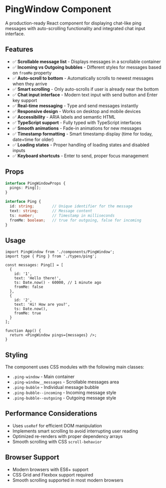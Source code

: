 # PingWindow Component

A production-ready React component for displaying chat-like ping messages with auto-scrolling functionality and integrated chat input interface.

## Features

- ✅ **Scrollable message list** - Displays messages in a scrollable container
- ✅ **Incoming vs Outgoing bubbles** - Different styles for messages based on `fromMe` property
- ✅ **Auto-scroll to bottom** - Automatically scrolls to newest messages when they arrive
- ✅ **Smart scrolling** - Only auto-scrolls if user is already near the bottom
- ✅ **Chat input interface** - Modern text input with send button and Enter key support
- ✅ **Real-time messaging** - Type and send messages instantly
- ✅ **Responsive design** - Works on desktop and mobile devices
- ✅ **Accessibility** - ARIA labels and semantic HTML
- ✅ **TypeScript support** - Fully typed with TypeScript interfaces
- ✅ **Smooth animations** - Fade-in animations for new messages
- ✅ **Timestamp formatting** - Smart timestamp display (time for today, date+time for older)
- ✅ **Loading states** - Proper handling of loading states and disabled inputs
- ✅ **Keyboard shortcuts** - Enter to send, proper focus management

## Props

```typescript
interface PingWindowProps {
  pings: Ping[];
}

interface Ping {
  id: string;        // Unique identifier for the message
  text: string;      // Message content
  ts: number;        // Timestamp in milliseconds
  fromMe: boolean;   // true for outgoing, false for incoming
}
```

## Usage

```tsx
import PingWindow from './components/PingWindow';
import type { Ping } from './types/ping';

const messages: Ping[] = [
  {
    id: '1',
    text: 'Hello there!',
    ts: Date.now() - 60000, // 1 minute ago
    fromMe: false
  },
  {
    id: '2',
    text: 'Hi! How are you?',
    ts: Date.now(),
    fromMe: true
  }
];

function App() {
  return <PingWindow pings={messages} />;
}
```

## Styling

The component uses CSS modules with the following main classes:

- `.ping-window` - Main container
- `.ping-window__messages` - Scrollable messages area
- `.ping-bubble` - Individual message bubble
- `.ping-bubble--incoming` - Incoming message style
- `.ping-bubble--outgoing` - Outgoing message style

## Performance Considerations

- Uses `useRef` for efficient DOM manipulation
- Implements smart scrolling to avoid interrupting user reading
- Optimized re-renders with proper dependency arrays
- Smooth scrolling with CSS `scroll-behavior`

## Browser Support

- Modern browsers with ES6+ support
- CSS Grid and Flexbox support required
- Smooth scrolling supported in most modern browsers
